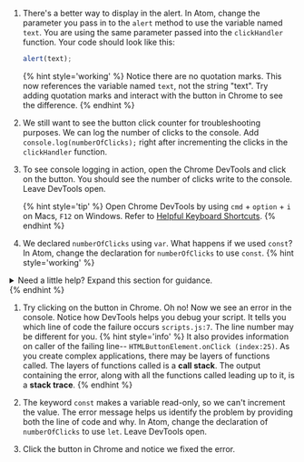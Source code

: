 1. There's a better way to display in the alert. In Atom, change the parameter you pass in to the `alert` method to use the variable named `text`. You are using the same parameter passed into the `clickHandler` function. Your code should look like this:

   ```js
   alert(text);
   ```
   {% hint style='working' %}
Notice there are no quotation marks. This now references the variable named `text`, not the string "text". Try adding quotation marks and interact with the button in Chrome to see the difference.
   {% endhint %}   

1. We still want to see the button click counter for troubleshooting purposes. We can log the number of clicks to the console. Add `console.log(numberOfClicks);` right after incrementing the clicks in the `clickHandler` function.

1. To see console logging in action, open the Chrome DevTools and click on the button. You should see the number of clicks write to the console. Leave DevTools open.

   {% hint style='tip' %}
Open Chrome DevTools by using `cmd` + `option` + `i` on Macs, `F12` on Windows. Refer to [Helpful Keyboard Shortcuts](/references).
   {% endhint %}   

1. We declared `numberOfClicks` using `var`. What happens if we used `const`? In Atom, change the declaration for `numberOfClicks` to use `const`.
   {% hint style='working' %}
<details>
<summary>
Need a little help? Expand this section for guidance. 
</summary>
Change <code>var numberOfClicks = 0;</code> to <code>const numberOfClicks = 0;</code>.
</details>
   {% endhint %}

1. Try clicking on the button in Chrome. Oh no! Now we see an error in the console. Notice how DevTools helps you debug your script. It tells you which line of code the failure occurs `scripts.js:7`. The line number may be different for you.
   {% hint style='info' %}
It also provides information on caller of the failing line-- `HTMLButtonElement.onClick (index:25)`. As you create complex applications, there may be layers of functions called. The layers of functions called is a **call stack**. The output containing the error, along with all the functions called leading up to it, is a **stack trace**.
   {% endhint %}

1. The keyword `const` makes a variable read-only, so we can't increment the value. The error message helps us identify the problem by providing both the line of code and why. In Atom, change the declaration of `numberOfClicks` to use `let`. Leave DevTools open.

1. Click the button in Chrome and notice we fixed the error.